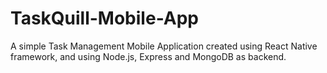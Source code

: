 # TaskQuill-Mobile-App
A simple Task Management Mobile Application created using React Native framework, and using Node.js, Express and MongoDB as backend.
